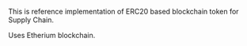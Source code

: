 This is reference implementation of ERC20 based blockchain token for Supply Chain.

Uses Etherium blockchain. 
